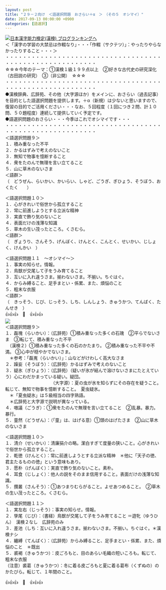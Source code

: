 ```yaml
---
layout: post
title: "２９－２向け　＜語選択問題　おさらい＋α　＞　（その５　オシマイ）"
date: 2017-09-13 00:00:00 +0900
categories: [語選択]
---
```


[![](/syuusyuu9701/assets/images/２９－２向け-＜語選択問題-おさらい＋α-＞-（その５-オシマイ）-br_c_3028_1.gif)](http://blog.with2.net/link.php?1659096:3028 "日本漢字能力検定(漢検) ブログランキングへ")[日本漢字能力検定(漢検) ブログランキングへ](http://blog.with2.net/link.php?1659096:3028)  
＜「漢字の学習の大禁忌は作輟なり」・・・「作輟（サクテツ）」：やったりやらなかったりすること・・・＞  
・・・・・・・・・・・・・・・・・・・・・・・・・・・・・・・・・・・・・・・・・・・・・・・・・・・・・・・・・  
☆☆☆今年のテーマ：①漢検１級１９９点以上　②好きな古代史の研究深化（古田説の研究）　③（非公開）　☆☆☆　　  
・・・・・・・・・・・・・・・・・・・・・・・・・・・・・・・・・・・・・・・・・・・・・・・・・・・・・・・・・  
●漢検辞典、広辞苑、その他（大字源ほか）をメインに、おさらい（過去記事）を目的とした語選択問題を提供します。＋α（新規）は少ないと思いますので、復習の目的でご活用ください・・・なお、５回程度（１回につき２問、計１０問、５０題程度）連続して提供していく予定です。  
●語選択問題のおさらい・・・今季はこれでオシマイです・・・  
・・・・・・・・・・・・・・・・・・・・・・・・・・・・・・・・・・・・・・・・・・・・・・・・・・・・・・・・・  
＜語選択問題９＞  
１．積み重なった不平  
２．かるはずみで考えのないこと  
３．無知で物事を憶断すること  
４．衆をたのんで無理を言い立てること　  
５．山に草木のないさま　  
＜語群＞  
（　どうぜん、らいかい、かいらい、しゃど、ごうぎ、ぎひょう、そうぼう、おくたく　　）  
  
＜語選択問題１０＞  
１．心がきれいで俗世から孤立すること  
２．常に前進しようとする立派な精神　  
３．実直で飾り気のないこと  
４．表面だけの浅薄な知識  
５．草木の生い茂ったところ。くさむら。  
＜語群＞  
（　ぎょうり、さんそう、げんぼく、けんとく、こんとく、せいかい、じしょく、けんかい　）  
  
＜語選択問題１１　～オシマイ～＞  
１．事実の知らせ。情報。  
２．鳥獣が交尾して子をうみ育てること   
３．互いに入れ違うさま。揃わないさま。不揃い。ちぐはぐ。  
４．からみ縛ること、足手まとい・係累、また、煩悩のこと　  
５．粗末な衣服  
＜語群＞  
（　きっそう、じび、じっそう、しち、しんしょう、きゅうかつ、てんばく、たんせき　）  
👍👍👍　🐔　👍👍👍  
![](/syuusyuu9701/assets/images/２９－２向け-＜語選択問題-おさらい＋α-＞-（その５-オシマイ）-97fbf1acd5484d49848db225baa07d8d.png)  
＜語選択問題９＞  
１．磊塊（らいかい）：（広辞苑）①積み重なった多くの石瑰　②平らでないさま　③転じて、積み重なった不平  
　（漢検２）①積み重なった多くの石のかたまり。 ②積み重なった不平や不満。 ③心中が穏やかでないさま。  
　＊参考：「磊嵬（らいかい）」：山などがけわしく高大なさま  
２．躁妄（そうぼう）：（広辞苑）かるはずみで考えのないこと  
３．疑氷（ぎひょう）：（広辞苑）（疑いが氷が結んで溶けないさまにたとえていう）心にわだかまっている疑い。疑団。  
　　　　　　　　　　　（大字源）：夏の虫が氷を知らずにその存在を疑うこと。転じて、無知で物事を憶断すること。　夏虫疑氷。  
　＊「夏虫疑氷」は５級相当の四字熟語。  
　＊広辞苑と大字源で説明が異なっている。  
４．嗷議（ごうぎ）：①衆をたのんで無理を言い立てること　②乱暴。暴力。暴行。  
５．童然（どうぜん）：（「童」は、はげる意）①頭のはげたさま　②山に草木のないさま　  
  
＜語選択問題１０＞  
１．清介（せいかい）：清廉狷介の略。潔白すぎて度量の狭いこと。心がきれいで俗世から孤立すること。  
２．乾徳（けんとく）：常に前進しようとする立派な精神　＊他に「天子の徳、君主たるものの徳」という意味もあり。  
３．愿朴（げんぼく）：実直で飾り気のないこと。素朴。  
４．耳食（じしょく）：他人の説をそのまま信用すること。表面だけの浅薄な知識。  
５．攢叢（さんそう）：①あつまりむらがること。よせあつめること。　②草木の生い茂ったところ。くさむら。  
  
＜語選択問題１１＞  
１．実左右（じっそう）：事実の知らせ。情報。  
２．孳尾（じび）：（書経）鳥獣が交尾して子をうみ育てること ＝遊牝（ゆうひん）　漢検２なし　広辞苑のみ  
３．差池（しち：互いに入れ違うさま。揃わないさま。不揃い。ちぐはぐ。＊漢検ナシ  
４．纏縛（てんばく）：（広辞苑）からみ縛ること、足手まとい・係累、また、煩悩のこと　＊既出  
５．裘褐（きゅうかつ）：皮ごろもと、目のあらい毛織の短いころも。転じて、粗末な衣服  
（注意）裘葛（きゅうかつ）：冬に着る皮ごろもと夏に着る葛布（くずぬの）のかたびら。転じて、１年間のこと。  
  
👍👍👍　🐔　👍👍👍